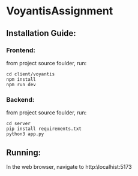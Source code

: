 # VoyantisAssignment

## Installation Guide:

### Frontend:

from project source foulder, run:

```
cd client/voyantis
npm install
npm run dev
```

### Backend:

from project source foulder, run:

```
cd server
pip install requirements.txt
python3 app.py
```

## Running:

In the web browser, navigate to http:\\localhist:5173
